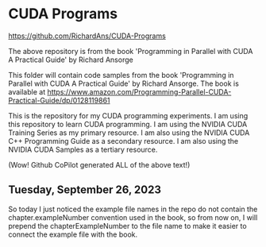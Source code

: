# CUDA Programs

https://github.com/RichardAns/CUDA-Programs

The above repository is from the book 'Programming in Parallel with CUDA A Practical Guide' by Richard Ansorge

This folder will contain code samples from the book 'Programming in Parallel with CUDA A Practical Guide' by Richard Ansorge. The book is available at https://www.amazon.com/Programming-Parallel-CUDA-Practical-Guide/dp/0128119861

This is the repository for my CUDA programming experiments. I am using this repository to learn CUDA programming. I am using the NVIDIA CUDA Training Series as my primary resource. I am also using the NVIDIA CUDA C++ Programming Guide as a secondary resource. I am also using the NVIDIA CUDA Samples as a tertiary resource.

(Wow! Github CoPilot generated ALL of the above text!) 

## Tuesday, September 26, 2023

So today I just noticed the example file names in the repo do not contain the chapter.exampleNumber convention used in the book, so from now on, I will prepend the chapterExampleNumber to the file name to make it easier to connect the example file with the book.

